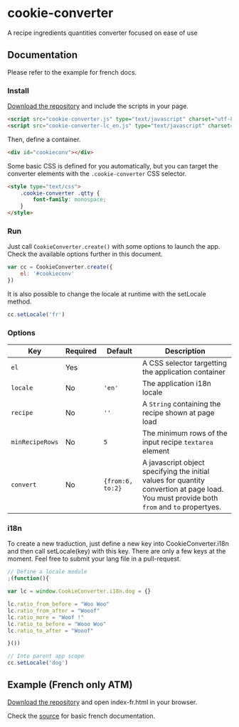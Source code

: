 # cookie-converter

A recipe ingredients quantities converter focused on ease of use

## Documentation

Please refer to the example for french docs.

### Install

[Download the repository](https://github.com/niahoo/cookie-converter/archive/master.zip) and include the scripts in your page.

```html
<script src="cookie-converter.js" type="text/javascript" charset="utf-8"></script>
<script src="cookie-converter-lc_en.js" type="text/javascript" charset="utf-8"></script>
```

Then, define a container.

```html
<div id="cookieconv"></div>
```

Some basic CSS is defined for you automatically, but you can target the converter elements with the `.cookie-converter` CSS selector.

```html
<style type="text/css">
	.cookie-converter .qtty {
		font-family: monospace;
	}
</style>
```

### Run

Just call `CookieConverter.create()` with some options to launch the app. Check the available options further in this document.

```javascript
var cc = CookieConverter.create({
	el: '#cookieconv'
})
```

It is also possible to change the locale at runtime with the setLocale method.

```javascript
cc.setLocale('fr')
```

### Options

Key             | Required | Default          | Description
--------------- | -------- | ---------------- | ---------------------------------
`el`            | Yes      |                  | A CSS selector targetting the application container
`locale`        | No       | `'en'`           | The application i18n locale
`recipe`        | No       | `''`             | A `String` containing the recipe shown at page load
`minRecipeRows` | No       | `5`              | The minimum rows of the input recipe `textarea` element
`convert`       | No       | `{from:6, to:2}` | A javascript object specifying the initial values for quantity convertion at page load. You must provide both `from` and `to` propertyes.

### i18n

To create a new traduction, just define a new key into CookieConverter.i18n and then call setLocale(key) with this key. There are only a few keys at the moment. Feel free to submit your lang file in a pull-request.

```javascript
// Define a locale module
;(function(){

var lc = window.CookieConverter.i18n.dog = {}

lc.ratio_from_before = "Woo Woo"
lc.ratio_from_after = "Wooof"
lc.ratio_more = "Woof !"
lc.ratio_to_before = "Wooo Woo"
lc.ratio_to_after = "Wooof"

}())

// Into parent app scope
cc.setLocale('dog')

```

## Example (French only ATM)

[Download the repository](https://github.com/niahoo/cookie-converter/archive/master.zip) and open index-fr.html in your browser.

Check the [source](https://github.com/niahoo/cookie-converter/blob/master/example-fr.html) for basic french documentation.
